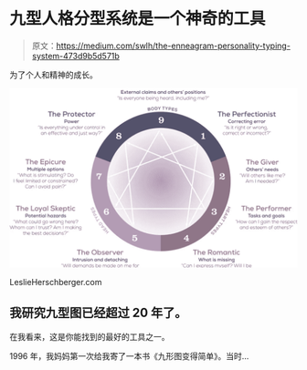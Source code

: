 # 九型人格分型系统是一个神奇的工具

> 原文：<https://medium.com/swlh/the-enneagram-personality-typing-system-473d9b5d571b>

为了个人和精神的成长。

![](img/55b4f0ec0dc66ede5532819a94eb4686.png)

LeslieHerschberger.com

## 我研究九型图已经超过 20 年了。

在我看来，这是你能找到的最好的工具之一。

1996 年，我妈妈第一次给我寄了一本书《九形图变得简单》。当时…